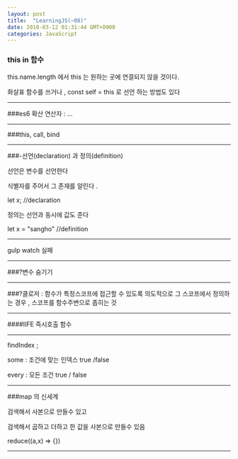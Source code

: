 ```yaml
---
layout: post
title:  "LearningJS(~08)"
date: 2018-03-12 01:31:44 GMT+0900 
categories: JavaScript
---
```


### this in 함수
this.name.length 에서 this 는 원하는 곳에 연결되지 않을 것이다.

화살표 함수를 쓰거나 ,  const self = this 로 선언 하는 방법도 있다

---

###es6 확산 연산자 : ...

---
###this, call, bind 

---

###-선언(declaration) 과 정의(definition)

선언은 변수를 선언한다

식별자를 주어서 그 존재를 알린다 .

let x;  //declaration  

정의는 선언과 동시에 값도 준다

let x = "sangho" //definition

---

gulp watch 실패

---

###?변수 숨기기 

---

###?클로저 : 함수가 특정스코프에 접근할 수 있도록 의도적으로 그 스코프에서 정의하는 경우 , 스코프를 함수주변으로 좁히는 것

---
⁭####IIFE 즉시호출 함수

---
findIndex ;

some : 조건에 맞는 인덱스 true /false 

every : 모든 조건 true / false 

---

###map 의 신세계 

검색해서 사본으로 만들수 있고

검색해서 곱하고 더하고 한 값을 사본으로 만들수 있음


reduce((a,x) => {})

---

